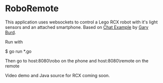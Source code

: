 # RoboRemote

This application uses websockets to control a Lego RCX robot with it's light sensors and an attached smartphone.
Based on [Chat Example](https://github.com/gorilla/websocket/blob/master/examples/chat/README.md) by [Gary Burd](https://github.com/garyburd).

Run with 

$ go run *.go

Then go to host:8080\robo on the phone and host:8080\remote on the remote

Video demo and Java source for RCX coming soon.